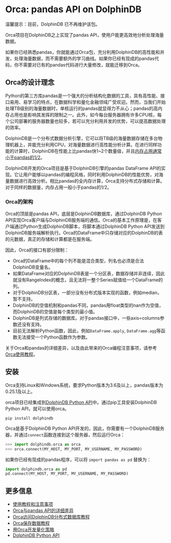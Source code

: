 # Orca: pandas API on DolphinDB

温馨提示：目前，DolphinDB 已不再维护该包。

Orca项目在DolphinDB之上实现了pandas API，使用户能更高效地分析处理海量数据。

如果你已经熟悉pandas，你就能通过Orca包，充分利用DolphinDB的高性能和并发，处理海量数据，而不需要额外的学习曲线。如果你已经有现成的pandas代码，你不需要对已有的pandas代码进行大量修改，就能迁移到Orca。

## Orca的设计理念

Python的第三方库pandas是一个强大的分析结构化数据的工具，具有高性能、接口易用、易学习的特点，在数据科学和量化金融领域广受欢迎。然而，当我们开始处理TB级别的海量数据时，单核运行的pandas就显得力不从心；pandas的高内存占用也是影响其发挥的限制之一。此外，如今每台服务器拥有许多CPU核，每个公司部署的服务器数量也较多，若可以充分利用并发的优势，可以提高数据处理的效率。

DolphinDB是一个分布式数据分析引擎，它可以将TB级的海量数据存储在多台物理机器上，并能充分利用CPU，对海量数据进行高性能分析计算。在进行同样功能的计算时，DolphinDB在性能上比pandas快1~2个数量级，并且[内存占用通常小于pandas的1/2](https://zhuanlan.zhihu.com/p/41979956)。

DolphinDB开发的Orca项目是基于DolphinDB引擎的pandas DataFrame API的实现。它让用户能够以pandas的编程风格，同时利用DolphinDB的性能优势，对海量数据进行高效分析。相比pandas的全内存计算，Orca支持分布式存储和计算。对于同样的数据量，内存占用一般小于pandas的1/2。

### Orca的架构

Orca的顶层是pandas API，底层是DolphinDB数据库，通过DolphinDB Python API实现Orca客户端与DolphinDB服务端的通信。Orca的基本工作原理是，在客户端通过Python生成DolphinDB脚本，将脚本通过DolphinDB Python API发送到DolphinDB服务端解析执行。Orca的DataFrame中只存储对应的DolphinDB的表的元数据，真正的存储和计算都是在服务端。

因此，Orca的接口有部分限制：

- Orca的DataFrame中的每个列不能是混合类型，列名也必须是合法DolphinDB变量名。
- 如果DataFrame对应的DolphinDB表是一个分区表，数据存储并非连续，因此就没有RangeIndex的概念，且无法将一整个Series赋值给一个DataFrame的列。
- 对于DolphinDB分区表，一部分没有分布式版本实现的函数，例如median，暂不支持。
- DolphinDB的空值机制和pandas不同，pandas用float类型的nan作为空值，而DolphinDB的空值是每个类型的最小值。
- DolphinDB是列式存储的数据库。对于pandas接口中，一些axis=columns参数还没有支持。
- 目前无法解析Python函数，因此，例如`DataFrame.apply`, `DataFrame.agg`等函数无法接受一个Python函数作为参数。

关于Orca和pandas的详细差异，以及由此带来的Orca编程注意事项，请参考[Orca使用教程](../../../Orca/blob/master/tutorial_cn/user_guide.md)。

## 安装

Orca支持Linux和Windows系统，要求Python版本为3.6及以上，pandas版本为0.25.1及以上。

orca项目已经集成到[DolphinDB Python API](../../../Tutorials_CN/blob/master/python_api.md)中。通过pip工具安装DolphinDB Python API，就可以使用orca。

```
pip install dolphindb
```

Orca是基于DolphinDB Python API开发的，因此，你需要有一个DolphinDB服务器，并通过`connect`函数连接到这个服务器，然后运行Orca：

```python
>>> import dolphindb.orca as orca
>>> orca.connect(MY_HOST, MY_PORT, MY_USERNAME, MY_PASSWORD)
```

如果你已经有现成的pandas程序，可以将 `import pandas as pd` 替换为：

```python
import dolphindb.orca as pd
pd.connect(MY_HOST, MY_PORT, MY_USERNAME, MY_PASSWORD)
```

## 更多信息

- [使用教程和注意事项](./user_guide.md)
- [Orca与pandas API的详细差异](./api_differences.md)
- [Orca访问DolphinDB分布式数据库教程](./operations_on_distributed_database.md)
- [Orca保存数据教程](./saving_data.md)
- [用Orca开发量化策略](./momentum_strategy.md)
- [DolphinDB Python API](../../../../api_python3)
